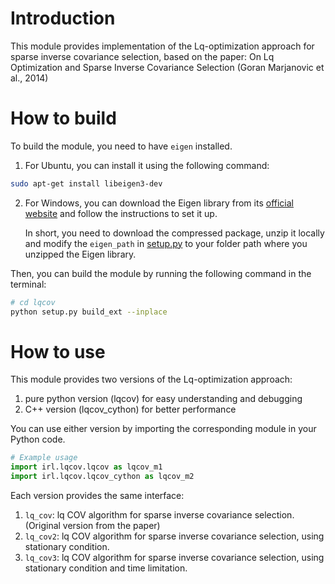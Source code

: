 # Introduction

This module provides implementation of the Lq-optimization approach for sparse inverse covariance selection,
based on the paper:
On Lq Optimization and Sparse Inverse Covariance Selection (Goran Marjanovic et al., 2014)

# How to build

To build the module, you need to have `eigen` installed.

1. For Ubuntu, you can install it using the following command:

```bash
sudo apt-get install libeigen3-dev
```

2. For Windows, you can download the Eigen library from its [official website](https://eigen.tuxfamily.org/dox/GettingStarted.html) and follow the instructions to set it up.

   In short, you need to download the compressed package, unzip it locally and modify the `eigen_path` in [setup.py](setup.py) to your folder path where you unzipped the Eigen library.

Then, you can build the module by running the following command in the terminal:

```bash
# cd lqcov
python setup.py build_ext --inplace
```

# How to use

This module provides two versions of the Lq-optimization approach:

1. pure python version (lqcov) for easy understanding and debugging
2. C++ version (lqcov_cython) for better performance

You can use either version by importing the corresponding module in your Python code.

```python
# Example usage
import irl.lqcov.lqcov as lqcov_m1
import irl.lqcov.lqcov_cython as lqcov_m2
```

Each version provides the same interface:

1. `lq_cov`: lq COV algorithm for sparse inverse covariance selection. (Original version from the paper)
2. `lq_cov2`: lq COV algorithm for sparse inverse covariance selection, using stationary condition.
3. `lq_cov3`: lq COV algorithm for sparse inverse covariance selection, using stationary condition and time limitation.
